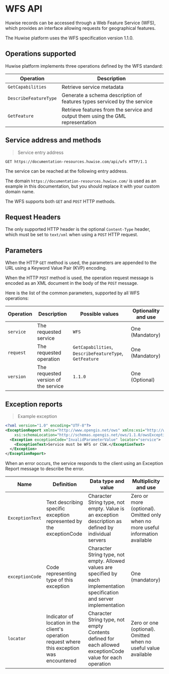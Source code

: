 # WFS API

Huwise records can be accessed through a Web Feature Service (WFS), which provides an interface allowing
requests for geographical features.

The Huwise platform uses the WFS specification version 1.1.0.

## Operations supported

Huwise platform implements three operations defined by the WFS standard:

Operation | Description
--------- | -----------
`GetCapabilities` | Retrieve service metadata
`DescribeFeatureType` | Generate a schema description of features types serviced by the service
`GetFeature` | Retrieve features from the service and output them using the GML representation

## Service address and methods

> Service entry address

```http
GET https://documentation-resources.huwise.com/api/wfs HTTP/1.1
```

The service can be reached at the following entry address.

The domain `https://documentation-resources.huwise.com/` is used as an example in this documentation, but you should replace it with your custom domain name.

The WFS supports both `GET` and `POST` HTTP methods.

## Request Headers

The only supported HTTP header is the optional `Content-Type` header, which must be set to `text/xml` when using a `POST`
HTTP request.

## Parameters

When the HTTP `GET` method is used, the parameters are appended to the URL using a Keyword Value Pair (KVP)
encoding.

When the HTTP `POST` method is used, the operation request message is encoded as an XML document in the body
of the `POST` message.

Here is the list of the common parameters, supported by all WFS operations:

Operation | Description | Possible values | Optionality and use
--------- | ----------- | --------------- | -------------------
`service` | The requested service | `WFS` | One (Mandatory)
`request` | The requested operation | `GetCapabilities`, `DescribeFeatureType`, `GetFeature` | One (Mandatory)
`version` | The requested version of the service | `1.1.0` | One (Optional)

## Exception reports

> Example exception

```xml
<?xml version="1.0" encoding="UTF-8"?>
<ExceptionReport xmlns="http://www.opengis.net/ows" xmlns:xsi="http://www.w3.org/2001/XMLSchema-instance"
    xsi:schemaLocation="http://schemas.opengis.net/ows/1.1.0/owsExceptionReport.xsd" version="1.0.0" language="en">
  <Exception exceptionCode="InvalidParameterValue" locator="service">
    <ExceptionText>Service must be WFS or CSW.</ExceptionText>
  </Exception>
</ExceptionReport>
```

When an error occurs, the service responds to the client using an Exception Report message to describe the error.

Name | Definition | Data type and value | Multiplicity and use
---- | ---------- | ------------------- | --------------------
`ExceptionText` | Text describing specific exception represented by the exceptionCode | Character String type, not empty. Value is an exception description as defined by individual servers | Zero or more (optional). Omitted only when no more useful information available
`exceptionCode` | Code representing type of this exception | Character String type, not empty. Allowed values are specified by each implementation specification and server <br> implementation | One (mandatory)
`locator` | Indicator of location in the client's operation request where this exception was encountered | Character String type, not empty Contents defined for each allowed exceptionCode value for each operation | Zero or one (optional). Omitted when no useful value available